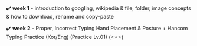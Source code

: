 ✔️ <b>week 1</b> - introduction to googling, wikipedia & file, folder, image concepts & how to download, rename and copy-paste

✔️ <b>week 2</b> - Proper, Incorrect Typing Hand Placement & Posture + Hancom Typing Practice (Kor/Eng) (Practice Lv.01) (⭐️⭐️⭐️)
